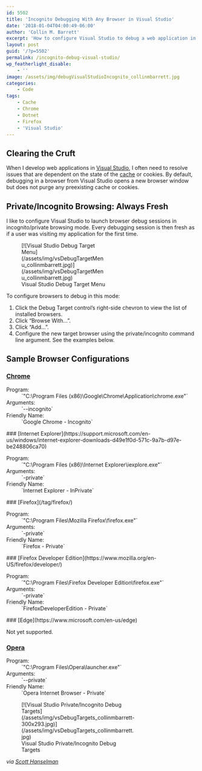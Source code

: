 ```yaml
---
id: 5502
title: 'Incognito Debugging With Any Browser in Visual Studio'
date: '2018-01-04T04:00:49-06:00'
author: 'Collin M. Barrett'
excerpt: 'How to configure Visual Studio to debug a web application in any Windows browser''s incognito or private mode. This solution allows every debugging session to be free of preexisting cache and cookies. Supported in Chrome, Firefox, Internet Explorer, and Opera. Edge support is not yet available.'
layout: post
guid: '/?p=5502'
permalink: /incognito-debug-visual-studio/
wp_featherlight_disable:
    - ''
image: /assets/img/debugVisualStudioIncognito_collinmbarrett.jpg
categories:
    - Code
tags:
    - Cache
    - Chrome
    - Dotnet
    - Firefox
    - 'Visual Studio'
---
```


## Clearing the Cruft

When I develop web applications in [Visual Studio](/tag/visual-studio/), I often need to resolve issues that are dependent on the state of the [cache](/tag/cache/) or cookies. By default, debugging in a browser from Visual Studio opens a new browser window but does not purge any preexisting cache or cookies.

## Private/Incognito Browsing: Always Fresh

I like to configure Visual Studio to launch browser debug sessions in incognito/private browsing mode. Every debugging session is then fresh as if a user was visiting my application for the first time.

<figure aria-describedby="caption-attachment-5611" class="wp-caption alignright" id="attachment_5611" style="width: 224px">[![Visual Studio Debug Target Menu](/assets/img/vsDebugTargetMenu_collinmbarrett.jpg)](/assets/img/vsDebugTargetMenu_collinmbarrett.jpg)<figcaption class="wp-caption-text" id="caption-attachment-5611">Visual Studio Debug Target Menu</figcaption></figure>

To configure browsers to debug in this mode:

1. Click the Debug Target control’s right-side chevron to view the list of installed browsers.
2. Click “Browse With…”.
3. Click “Add…”.
4. Configure the new target browser using the private/incognito command line argument. See the examples below.

## Sample Browser Configurations

### [Chrome](/tag/chrome/)

<dl><dt>Program:</dt><dd>`"C:\Program Files (x86)\Google\Chrome\Application\chrome.exe"`</dd><dt>Arguments:</dt><dd>`--incognito`</dd><dt>Friendly Name:</dt><dd>`Google Chrome - Incognito`</dd></dl>### [Internet Explorer](https://support.microsoft.com/en-us/windows/internet-explorer-downloads-d49e1f0d-571c-9a7b-d97e-be248806ca70)

<dl><dt>Program:</dt><dd>`"C:\Program Files (x86)\Internet Explorer\iexplore.exe"`</dd><dt>Arguments:</dt><dd>`-private`</dd><dt>Friendly Name:</dt><dd>`Internet Explorer - InPrivate`</dd></dl>### [Firefox](/tag/firefox/)

<dl><dt>Program:</dt><dd>`"C:\Program Files\Mozilla Firefox\firefox.exe"`</dd><dt>Arguments:</dt><dd>`-private`</dd><dt>Friendly Name:</dt><dd>`Firefox - Private`</dd></dl>### [Firefox Developer Edition](https://www.mozilla.org/en-US/firefox/developer/)

<dl><dt>Program:</dt><dd>`"C:\Program Files\Firefox Developer Edition\firefox.exe"`</dd><dt>Arguments:</dt><dd>`-private`</dd><dt>Friendly Name:</dt><dd>`FirefoxDeveloperEdition - Private`</dd></dl>### [Edge](https://www.microsoft.com/en-us/edge)

Not yet supported.

### [Opera](https://www.opera.com/)

<dl><dt>Program:</dt><dd>`"C:\Program Files\Opera\launcher.exe"`</dd><dt>Arguments:</dt><dd>`--private`</dd><dt>Friendly Name:</dt><dd>`Opera Internet Browser - Private`</dd></dl><figure aria-describedby="caption-attachment-5620" class="wp-caption aligncenter" id="attachment_5620" style="width: 300px">[![Visual Studio Private/Incognito Debug Targets](/assets/img/vsDebugTargets_collinmbarrett-300x293.jpg)](/assets/img/vsDebugTargets_collinmbarrett.jpg)<figcaption class="wp-caption-text" id="caption-attachment-5620">Visual Studio Private/Incognito Debug Targets</figcaption></figure>

*via [Scott Hanselman](https://www.hanselman.com/blog/visual-studio-web-development-tip-add-chrome-incognito-mode-as-a-browser)*